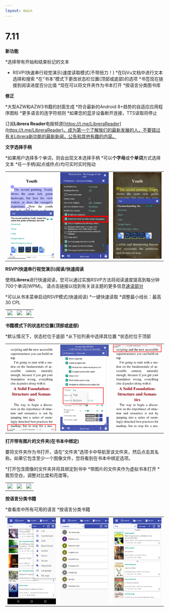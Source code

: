```yaml
---
layout: main
---
```


# 7.11

**新功能**

*选择带有开始和结束标记的文本
* RSVP(快速串行视觉演示)速度读取模式(不带扭力！)
*在DjVu文档中进行文本选择和搜索
*在“书本”模式下更改状态栏位置(顶部或底部)的选项
*书签现在链接到阅读进度百分比值
*现在可以将文件夹作为书本打开
*按语言分类图书库

**修正**

*大型AZW和AZW3书籍的封面生成
*符合最新的Android 8+趋势的自适应应用程序图标
*更多语言的连字符规则
*如果您的蓝牙设备断开连接，TTS读取将停止

订阅**Librera Reader**电报频道[https://t.me/LibreraReader](https://t.me/LibreraReader)。成为第一个了解我们的最新发展的人，不要错过有关Librera新功能的最新新闻，公告和其他有趣的内容。

**文字选择手柄**

*如果用户选择多个单词，则会出现文本选择手柄
*可以**个字母**或**个单词**方式选择文本
*任一手柄(起点或终点)均可实时实时拖动

||||
|-|-|-|
|![](4.png)|![](5.png)|![](6.png)|

**RSVP(快速串行视觉演示)阅读/快速阅读**

使用**Librera**进行快速阅读，您可以通过实施RSVP方法将阅读速度提高到每分钟700个单词(WPM)。
请点击链接以找到有关该主题的更多信息[速读部分](/manual/Rapid-Serial-Visual-Presentation/zh)

*可以从书本菜单启动RSVP模式(快速阅读)
*一键快速读取
*调整最小线长：最高30 CPL

||||
|-|-|-|
|![](/manual/Rapid-Serial-Visual-Presentation/1.png)|![](/manual/Rapid-Serial-Visual-Presentation/2.png)|![](/manual/Rapid-Serial-Visual-Presentation/3.png)|

**书籍模式下的状态栏位置(顶部或底部)**

*默认情况下，状态栏位于底部
*从下拉列表中选择其位置
*状态栏位于顶部

||||
|-|-|-|
|![](1.png)|![](2.png)|![](3.png)|

**打开带有图片的文件夹(在书本中绑定)**

要将文件夹作为书打开，请在“文件夹”选项卡中导航至该文件夹，然后点击其名称。如果它包含至少一个图像文件，您将看到在书本中绑定选项。

*打开包含图像的文件夹并将其绑定到书中
*带图片的文件夹作为虚拟书本打开
*裁剪空白，调整对比度和亮度等。

||||
|-|-|-|
|![](/manual/Open-Folder-With-Images-As-A-Book/1.png)|![](/manual/Open-Folder-With-Images-As-A-Book/2.png)|![](/manual/Open-Folder-With-Images-As-A-Book/3.png)|

**按语言分类书籍**

*查看库中所有可用的语言
*按语言分类书籍

||||
|-|-|-|
|![](7.png)|![](8.png)|![](9.png)|


